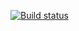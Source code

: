[![Build status](https://ci.appveyor.com/api/projects/status/q7fnwrgul73plvmf?svg=true)](https://ci.appveyor.com/project/dafokina/auto2-1)
